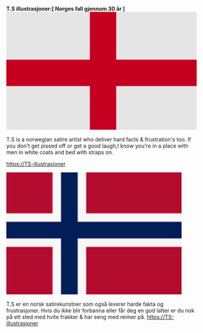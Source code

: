 **T.S illustrasjoner:[ Norges fall gjennom 30 år ]** 
![Engelsk text](uk.png)

T.S is a norwegian satire artist who
 deliver hard facts & frustration's too. If you don't get pissed off or get a good laugh,I know you're in a place with men in white coats and bed with straps on.
 
<a href="https://codeandpranks.github.io/TS-illustrasjoner" target="_blank">https://TS-illustrasjoner</a>

![Engelsk text](no.png)

T.S er en norsk satirekunstner som også leverer harde fakta og frustrasjoner.
Hvis du ikke blir forbanna eller får deg en god latter er du nok på ett sted med hvite frakker & har seng med reimer på.
<a href="https://codeandpranks.github.io/TS-illustrasjoner" target="_blank">https://TS-illustrasjoner</a>

